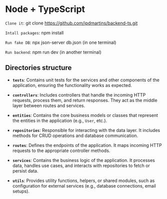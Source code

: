 # Node + TypeScript

`Clone it`: git clone https://github.com/ipdmartins/backend-ts.git

`Intall packages`: npm install

`Run fake DB`: npx json-server db.json (in one terminal)

`Run backend`: npm run dev (in another terminal)

## Directories structure

- **`tests`**: Contains unit tests for the services and other components of the application, ensuring the functionality works as expected.

- **`controllers`**: Includes controllers that handle the incoming HTTP requests, process them, and return responses. They act as the middle layer between routes and services.

- **`entities`**: Contains the core business models or classes that represent the entities in the application (e.g., `User`, etc.).

- **`repositories`**: Responsible for interacting with the data layer. It includes methods for CRUD operations and database communication.

- **`routes`**: Defines the endpoints of the application. It maps incoming HTTP requests to the appropriate controller methods.

- **`services`**: Contains the business logic of the application. It processes data, handles use cases, and interacts with repositories to fetch or persist data.

- **`utils`**: Provides utility functions, helpers, or shared modules, such as configuration for external services (e.g., database connections, email setups).
